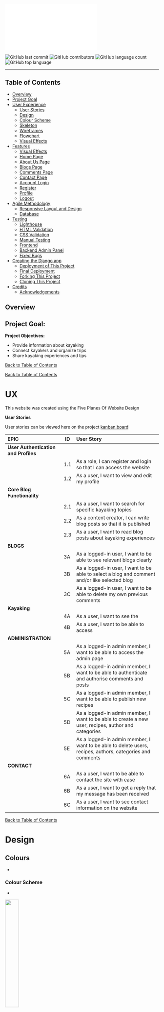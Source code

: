 #

![Mockup](docs/readme-images/mockup.p)

![GitHub last commit](https://img.shields.io/github/last-commit/marceillo/kayak-blog-pp4?color=red)
![GitHub contributors](https://img.shields.io/github/contributors/marceillo/kayak-blog-pp4?color=orange)
![GitHub language count](https://img.shields.io/github/languages/count/marceillo/kayak-blog-pp4?color=yellow)
![GitHub top language](https://img.shields.io/github/languages/top/marceillo/kayak-blog-pp4?color=green)
<hr>

## Table of Contents 

- [Overview](#overview)
- [Project Goal](#project-goal)
- [User Experience](#ux)
  - [User Stories](#user-stories)
  - [Design](#design)
  - [Colour Scheme](#colour-scheme)
  - [Skeleton](#skeleton)
  - [Wireframes](#wireframes)
  - [Flowchart](#flowchart)
  - [Visual Effects](#visual-effects)
- [Features](#features)
  - [Visual Effects](#visual-effects)
  - [Home Page](#home-page)
  - [About Us Page](#about-us-page)
  - [Blogs Page](#blogs-page)
  - [Comments Page](#comments-page)
  - [Contact Page](#contact-page)
  - [Account Login](#account-login)
  - [Register](#register)
  - [Profile](#profile)
  - [Logout](#logout)
- [Agile Methodology](#agile-methodology)
  - [Responsive Layout and Design](#responsive-layout-and-design)
  - [Database](#database)
- [Testing](#testing)
  - [Lighthouse](#lighthouse)
  - [HTML Validation](#html-validation)
  - [CSS Validation](#css-validation)
  - [Manual Testing](#manual-testing)
  - [Frontend](#frontend)
  - [Backend Admin Panel](#backend-admin-panel)
  - [Fixed Bugs](#fixed-bugs) 
- [Creating the Django app](#creating-the-django-app)
  - [Deployment of This Project](#deployment-of-this-project)
  - [Final Deployment](#final-deployment)
  - [Forking This Project](#forking-this-project)
  - [Cloning This Project](#cloning-this-project)
- [Credits](#credits)
  - [Acknowledgements](#acknowledgements)


## Overview

## Project Goal:

**Project Objectives:**

* Provide information about kayaking
* Connect kayakers and organize trips
* Share kayaking experiences and tips


[Back to Table of Contents](#table-of-contents)


[Back to Table of Contents](#table-of-contents)

# UX
This website was created using the Five Planes Of Website Design<br>

**User Stories**

User stories can be viewed here on the project [kanban board ](https://github.com/users/hughes84/projects/1)

| EPIC                               | ID | User Story                                                           |
| :--------------------------------- | -- | :------------------------------------------------------------------- |
| **User Authentication and Profiles**|    |                                                                      |
|                                     | 1.1| As a role, I can register and login so that I can access the website |             
|                                     | 1.2| As a user, I want to view and edit my profile                        |
| **Core Blog Functionality**         |    |                                                                      | 
|                                     | 2.1| As a user, I want to search for specific kayaking topics             |
|                                     | 2.2| As a content creator, I can write blog posts so that it is published |
|                                     | 2.3| As a user, I want to read blog posts about kayaking experiences      |
| **BLOGS**                           |    |                                                                      |
|                                     | 3A | As a logged-in user, I want to be able to see relevant blogs clearly |
|                                     | 3B | As a logged-in user, I want to be able to select a blog and comment and/or like selected blog |
|                                     | 3C | As a logged-in user, I want to be able to delete my own previous comments |
| **Kayaking**                        |    |                                                                      |
|                                     | 4A | As a user, I want to see the                                         |
|                                     | 4B | As a user, I want to be able to access                               |
| **ADMINISTRATION**                  |    |                                                                      |
|                                     | 5A | As a logged-in admin member, I want to be able to access the admin page |
|                                     | 5B | As a logged-in admin member, I want to be able to authenticate and authorise comments and posts |
|                                     | 5C | As a logged-in admin member, I want to be able to publish new recipes |
|                                     | 5D | As a logged-in admin member, I want to be able to create a new user, recipes, author and categories |
|                                     | 5E | As a logged-in admin member, I want to be able to delete users, recipes, authors, categories and comments |
| **CONTACT**                         |    |                                                                      |
|                                     | 6A | As a user, I want to be able to contact the site with ease           |
|                                     | 6B | As a user, I want to get a reply that my message has been received   |
|                                     | 6C | As a user, I want to see contact information on the website          |

[Back to Table of Contents](#table-of-contents)


# Design

## Colours

* 
### Colour Scheme
* 
<img src="docs/readme-images/primary-green.png" width="30%">

<br>

* The secondary colour scheme was used for buttons, warnings, errors or for highlighting important information.<br>
<img src="docs/readme-images/secondary-blue.png" width="30%">


[Back to Table of Contents](#table-of-contents)

#### Typography

* The Roboto font is used as the main font for the whole project.

[Back to Table of Contents](#table-of-contents)

#### Imagery

* 

# Skeleton

## Wireframes
The wireframes for mobile were created with <br>

<details>
  <summary>Wire Frames</summary>
  <h4>Home page</h4>
  <img src="docs/readme-images/wireframe-home.png"><br>
  <h4>About page</h4>
  <img src="docs/readme-images/wireframe-about.png"><br>

</details>
</details><br>

[Back to Table of Contents](#table-of-contents)

## Flowchart
 
## Visual Effects

* 
## Features

### Home Page

![Home Page](docs/readme-images/screen-home.png)

* The hero image

### About Us Page

![About Us](docs/readme-images/screen-aboutus.png)


* Note:

[Back to Table of Contents](#table-of-contents)

### Blogs Page

![Blogs](docs/readme-images/screen-blogs.png)

* Note:

[Back to Table of Contents](#table-of-contents)

### Comments Page

![Comments](docs/readme-images/screen-comments.png)

* Note:

[Back to Table of Contents](#table-of-contents)

* 

[Back to Table of Contents](#table-of-contents)


* 

[Back to Table of Contents](#table-of-contents)

### Contact Page

![Contact](docs/readme-images/screen-contact.png)

* 
[Back to Table of Contents](#table-of-contents)

### Account login

![Login](docs/readme-images/screen-login.png)

* 
[Back to Table of Contents](#table-of-contents)

### Register

![Register](docs/readme-images/screen-register.png)

* 

[Back to Table of Contents](#table-of-contents)

### Profile

![Profile](docs/readme-images/screen-profile.png)

* The profile page allows the user to add an image as well as edit their profile picture, username or email address.

[Back to Table of Contents](#table-of-contents)

### Logout

![Logout](docs/readme-images/screen-signout.footer.png)

* 

[Back to Table of Contents](#table-of-contents)

## Database

The project uses the PostgreSQL relational database for storing the data.

## Agile Methodology
This project was developed using the Agile methodology.<br>
All epics and user stories implementation progress was registered using [Github issues](https://github.com/hughes84/my-blog-pp4/issues). As the user stories were accomplished, they were moved in the Kanban Board from **Epic**,**User stories**, **To Do**, to **In-progress**, **Testing** and **Done** lists. 

## Responsive Layout and Design
The project design has been adapted to all types of devices using Bootstrap predefined breakpoints. For intermediate devices where the design didn't fit accordingly, custom breakpoints were used.

**Breakpoints:**
    - max-width:575.98px
    - max-width:991.98px
    - max-width:1300.98px

[Back to Table of Contents](#table-of-contents)

## Tools Used

[GitHub](https://github.com/) - used for hosting the source code of the program<br>
[Heroku](https://dashboard.heroku.com/) - used for deploying the project<br>
[Favicon.io](https://favicon.io/) - used for generating the website favicon<br>
[Font Awesome](https://fontawesome.com/) - for creating atractive UX with icons<br>
[Bootstrap5](https://getbootstrap.com/) - for adding predifined styled elements and creating responsiveness<br>
[Google Fonts](https://fonts.google.com/) - for typography<br>
[JsHint](https://jshint.com/) - used for validating the javascript code<br>
[PEP8 Validator](http://pep8online.com/) - used for validating the python code<br>
[HTML - W3C HTML Validator](https://validator.w3.org/#validate_by_uri+with_options) - used for validating the HTML<br>
[CSS - Jigsaw CSS Validator](https://jigsaw.w3.org/css-validator/#validate_by_uri) - used for validating the CSS<br>
LightHouse - for testing performance<br>

[Back to Table of Contents](#table-of-contents)

# Testing

* Testing has taken place continuously throughout the development of the project. Each view was tested regularly. 
 

  ### Python Validation - PEP8
*

![Pyhton](docs/readme-images/screen-pyhton.png)

## Lighthouse
Lighthouse 

![Lighthouse](docs/readme-images/screen-lighthouse.png)

[Back to Table of Contents](#table-of-contents)

## HTML Validation

![HTML](docs/readme-images/screen-w3c.png)

## CSS Validation
* Custom CSS was validated using W3C Jigsaw validation service. No were displayed.

![CSS](docs/readme-images/screen-css.png)

[Back to Table of Contents](#table-of-contents)

## Manual Testing
### Frontend
* 
[Back to Table of Contents](#table-of-contents)

### Backend Admin Panel
* 

[Back to Table of Contents](#table-of-contents)

- All manual testing was done with DEBUG = False in the settings.py file.g


* **All known bugs have been fixed**

## Fixed bugs

| **Bug** | **Fix** |
| --- | --- |
| Bug1: Heroku log= Mis-cased procfile detected; ignoring. to Heruko | Rename it to Procfile to have it honored as it is case sensitive |
| Bug2: deployment was an error on the Heroku app =Bad Request (400). | I forgot to add the Heruko site to the allowed hosts.
| Bug3: Forbidden (403)CSRF verification failed. Request aborted. | Added Heroku to the  CSRF_TRUSTED_ORIGINS in settings 
| Bug4: The model Post is already registered in app blog. |  Removed the duplicate admin.register(post)
| Bug5: The drop-down list in the Django admin app was showing the ID and not the author's name. | Removed this incorrect code I created raw_id_fields = ['author',] which returned it to its stock feature a drop down list.
| Bug6: admin.E108 The value of 'list_display[1]' refers to 'first-name', which is not a callable, an attribute of 'UserProfileAdmin', or an attribute or method on 'blog.UserProfile'. | changed the code from first-name to first_name as per my code.
| Bug7: RelatedObjectDoesNotExist at /accounts/login/User has no userprofile.Exception Type:	RelatedObjectDoesNotExist | Accessed the manage.py shell and imported the UserProfile, testing after with the shell.Reason the model was changed and not synced with the database.
| Bug: 



[Back to Table of Contents](#table-of-contents)

## Creating the Django app hello

1. Go to the Code Institute Gitpod Full Template [Template](https://github.com/Code-Institute-Org/gitpod-full-template)
2. Click on Use This Template
3. Once the template is available in your repository click on Gitpod
4. When the image for the template and the Gitpod are ready open a new terminal to start a new Django App
5. Install Django and gunicorn: `pip3 install django gunicorn`
6. Install supporting database libraries dj_database_url and psycopg2 library: `pip3 install dj_database_url psycopg2`
7. Create file for requirements: in the terminal window type `pip freeze --local > requirements.txt`
8. Create project: in the terminal window type django-admin startproject your_project_name
9. Create app: in the terminal window type python3 manage.py startapp your_app_name
10. Add app to the list of installed apps in settings.py file: you_app_name
11. Migrate changes: in the terminal window type python3 manage.py migrate
12. Run the server to test if the app is installed, in the terminal window type python3 manage.py runserver
13. If the app has been installed correctly the window will display The install worked successfully! Congratulations!

[Back to Table of Contents](#table-of-contents)

## Deployment of This Project

* This site was deployed by completing the following steps:

1. Log in to [Heroku](https://id.heroku.com) or create an account
2. On the main page click the button labelled New in the top right corner and from the drop-down menu select Create New
App
3. You must enter a unique app name
4. Next select your region
5. Click on the Create App button
6. Click in resources and select Heroku Postgres database
7. Click Reveal Config Vars and add a new record with SECRET_KEY
8. Click Reveal Config Vars and add a new record with the `CLOUDINARY_URL`
9. Click Reveal Config Vars and add a new record with the `DISABLE_COLLECTSTATIC = 1`
10. The next page is the project’s Deploy Tab. Click on the Settings Tab and scroll down to Config Vars
11. Next, scroll down to the Buildpack section click Add Buildpack select python and click Save Changes
12. Scroll to the top of the page and choose the Deploy tab
13. Select Github as the deployment method
14. Confirm you want to connect to GitHub
15. Search for the repository name and click the connect button
16. Scroll to the bottom of the deploy page and select the preferred deployment type
17. Click either Enable Automatic Deploys for automatic deployment when you push updates to Github

[Back to Table of Contents](#table-of-contents)

## Final Deployment 

1. Create a runtime.txt `python-3.8.13`
2. Create a Procfile `web: gunicorn your_project_name.wsgi`
3. When development is complete change the debug setting to: `DEBUG = False` in settings.py
4. In this project the summernote editor was used so for this to work in Heroku add: `X_FRAME_OPTIONS = SAMEORIGIN `to
   settings.py.
5. In Heroku settings, delete the config vars for `DISABLE_COLLECTSTATIC = 1`

[Back to Table of Contents](#table-of-contents)

## Forking This Project

* Fork this project by following the steps:

1. Open [GitHub](https://github.com/hughes84/my-blog-pp4.git)
2. Find the 'Fork' button at the top right of the page
3. Once you click the button the fork will be in your repository

## Cloning This Project

* Clone this project by following the steps:

1. Open [GitHub](https://github.com/hughes84/my-blog-pp4.git)
2. You will be provided with three options to choose from, HTTPS, SSH or GitHub CLI, click the clipboard icon in order
to copy the URL
3. Once you click the button the fork will be in your repository
4. Open a new terminal
5. Change the current working directory to the location that you want the cloned directory
6. Type 'git clone' and paste the URL copied in step 3
7. Press 'Enter' and the project is cloned

[Back to Table of Contents](#table-of-contents)

## Credits

### Content

* 

## Acknowledgements

* 
[Back to Table of Contents](#table-of-contents)
